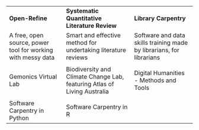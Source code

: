 | | | | 
| ------- | ------- | -------- | 
| **Open-Refine** | **Systematic Quantitative Literature Review** | **Library Carpentry** | 
| A free, open source, power tool for working with messy data| Smart and effective method for undertaking literature reviews | Software and data skills training made by librarians, for librarians | 
| | | | 
| Gemonics Virtual Lab | Biodiversity and Climate Change Lab, featuring Atlas of Living Australia | Digital Humanities - Methods and Tools | 
| | | | 
| Software Carpentry in Python |Software Carpentry in R |    | 
